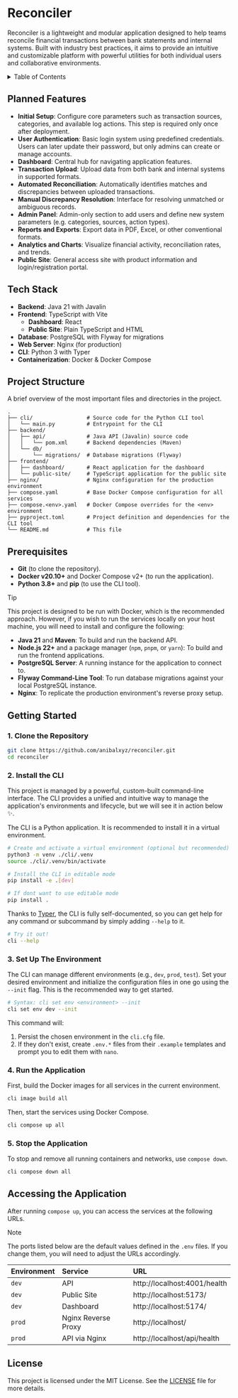 # Reconciler

Reconciler is a lightweight and modular application designed to help teams reconcile financial transactions between bank
statements and internal systems. Built with industry best practices, it aims to provide an intuitive and customizable
platform with powerful utilities for both individual users and collaborative environments.

<details>
<summary>Table of Contents</summary>

- [Planned Features](#planned-features)
- [Tech Stack](#tech-stack)
- [Project Structure](#project-structure)
- [Prerequisites](#prerequisites)
- [Getting Started](#getting-started)
- [CLI Usage](#cli-usage)
- [Accessing the Application](#accessing-the-application)
- [License](#license)

</details>

## Planned Features

- **Initial Setup**: Configure core parameters such as transaction sources, categories, and available log actions. This
  step is required only once after deployment.
- **User Authentication**: Basic login system using predefined credentials. Users can later update their password, but
  only admins can create or manage accounts.
- **Dashboard**: Central hub for navigating application features.
- **Transaction Upload**: Upload data from both bank and internal systems in supported formats.
- **Automated Reconciliation**: Automatically identifies matches and discrepancies between uploaded transactions.
- **Manual Discrepancy Resolution**: Interface for resolving unmatched or ambiguous records.
- **Admin Panel**: Admin-only section to add users and define new system parameters (e.g. categories, sources, action
  types).
- **Reports and Exports**: Export data in PDF, Excel, or other conventional formats.
- **Analytics and Charts**: Visualize financial activity, reconciliation rates, and trends.
- **Public Site**: General access site with product information and login/registration portal.

## Tech Stack

- **Backend**: Java 21 with Javalin
- **Frontend**: TypeScript with Vite
    - **Dashboard**: React
    - **Public Site**: Plain TypeScript and HTML
- **Database**: PostgreSQL with Flyway for migrations
- **Web Server**: Nginx (for production)
- **CLI**: Python 3 with Typer
- **Containerization**: Docker & Docker Compose

## Project Structure

A brief overview of the most important files and directories in the project.

```
.
├── cli/                 # Source code for the Python CLI tool
│   └── main.py          # Entrypoint for the CLI
├── backend/
│   ├── api/             # Java API (Javalin) source code
│   │   └── pom.xml      # Backend dependencies (Maven)
│   └── db/
│       └── migrations/  # Database migrations (Flyway)
├── frontend/
│   ├── dashboard/       # React application for the dashboard
│   └── public-site/     # TypeScript application for the public site
├── nginx/               # Nginx configuration for the production environment
├── compose.yaml         # Base Docker Compose configuration for all services
├── compose.<env>.yaml   # Docker Compose overrides for the <env> environment
├── pyproject.toml       # Project definition and dependencies for the CLI tool
└── README.md            # This file
```

## Prerequisites

- **Git** (to clone the repository).
- **Docker v20.10+** and Docker Compose v2+ (to run the application).
- **Python 3.8+** and **pip** (to use the CLI tool).

> [!TIP]
> This project is designed to be run with Docker, which is the recommended approach. However, if you wish to run the
> services locally on your host machine, you will need to install and configure the following:
>
> - **Java 21** and **Maven**: To build and run the backend API.
> - **Node.js 22+** and a package manager (`npm`, `pnpm`, or `yarn`): To build and run the frontend applications.
> - **PostgreSQL Server**: A running instance for the application to connect to.
> - **Flyway Command-Line Tool**: To run database migrations against your local PostgreSQL instance.
> - **Nginx**: To replicate the production environment's reverse proxy setup.

## Getting Started

### 1. Clone the Repository

```bash
git clone https://github.com/anibalxyz/reconciler.git
cd reconciler
```

### 2. Install the CLI

This project is managed by a powerful, custom-built command-line interface. The CLI provides a unified and intuitive way
to manage the application's environments and lifecycle, but we will see it in action below ✨.

The CLI is a Python application. It is recommended to install it in a virtual environment.

```bash
# Create and activate a virtual environment (optional but recommended)
python3 -m venv ./cli/.venv
source ./cli/.venv/bin/activate

# Install the CLI in editable mode
pip install -e .[dev]
```

```bash
# If dont want to use editable mode
pip install .
```

Thanks to [Typer](https://typer.tiangolo.com/), the CLI is fully self-documented, so you can get help for any command or
subcommand by simply adding `--help` to it.

```bash
# Try it out!
cli --help
```

### 3. Set Up The Environment

The CLI can manage different environments (e.g., `dev`, `prod`, `test`). Set your desired environment and initialize the
configuration files in one go using the `--init` flag. This is the recommended way to get started.

```bash
# Syntax: cli set env <environment> --init
cli set env dev --init
```

This command will:

1. Persist the chosen environment in the `cli.cfg` file.
2. If they don't exist, create `.env.*` files from their `.example` templates and prompt you to edit them with `nano`.

### 4. Run the Application

First, build the Docker images for all services in the current environment.

```bash
cli image build all
```

Then, start the services using Docker Compose.

```bash
cli compose up all
```

### 5. Stop the Application

To stop and remove all running containers and networks, use `compose down`.

```bash
cli compose down all
```

## Accessing the Application

After running `compose up`, you can access the services at the following URLs.

> [!NOTE]
> The ports listed below are the default values defined in the `.env` files. If you change them, you will need to adjust
> the URLs accordingly.

| Environment | Service             | URL                          |
|:------------|:--------------------|:-----------------------------|
| `dev`       | API                 | http://localhost:4001/health |
| `dev`       | Public Site         | http://localhost:5173/       |
| `dev`       | Dashboard           | http://localhost:5174/       |
| `prod`      | Nginx Reverse Proxy | http://localhost/            |
| `prod`      | API via Nginx       | http://localhost/api/health  |

## License

This project is licensed under the MIT License. See the [LICENSE](LICENSE) file for more details.

